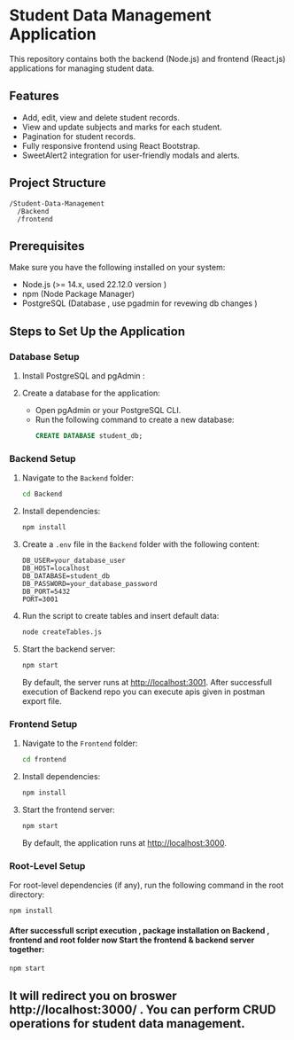 
# Student Data Management Application

This repository contains both the backend (Node.js) and frontend (React.js) applications for managing student data.

## Features
- Add, edit, view and delete student records.
- View and update subjects and marks for each student.
- Pagination for student records.
- Fully responsive frontend using React Bootstrap.
- SweetAlert2 integration for user-friendly modals and alerts.

## Project Structure
```
/Student-Data-Management
  /Backend
  /frontend
```

## Prerequisites
Make sure you have the following installed on your system:
- Node.js (>= 14.x, used 22.12.0 version )
- npm (Node Package Manager)
- PostgreSQL (Database , use pgadmin for revewing db changes )

## Steps to Set Up the Application

### Database Setup
1. Install PostgreSQL and pgAdmin :

2. Create a database for the application:
   - Open pgAdmin or your PostgreSQL CLI.
   - Run the following command to create a new database:
     ```sql
     CREATE DATABASE student_db;
     ```

### Backend Setup

1. Navigate to the `Backend` folder:
   ```bash
   cd Backend
   ```

2. Install dependencies:
   ```bash
   npm install
   ```

3. Create a `.env` file in the `Backend` folder with the following content:
   ```env
   DB_USER=your_database_user
   DB_HOST=localhost
   DB_DATABASE=student_db
   DB_PASSWORD=your_database_password
   DB_PORT=5432
   PORT=3001
   ```

4. Run the script to create tables and insert default data:
   ```bash
   node createTables.js
   ```

5. Start the backend server:
   ```bash
   npm start
   ```

   By default, the server runs at [http://localhost:3001](http://localhost:3001).
   After successfull execution of Backend repo you can execute apis given in postman export file.

### Frontend Setup

1. Navigate to the `Frontend` folder:
   ```bash
   cd frontend
   ```

2. Install dependencies:
   ```bash
   npm install
   ```

3. Start the frontend server:
   ```bash
   npm start
   ```

   By default, the application runs at [http://localhost:3000](http://localhost:3000).

### Root-Level Setup

For root-level dependencies (if any), run the following command in the root directory:
```bash
npm install
```

#### After successfull script execution , package installation on Backend , frontend and root folder now Start the frontend & backend server together:
   ```bash
   npm start
   ```
It will redirect you on broswer http://localhost:3000/ .
You can perform CRUD operations for student data management.
---
